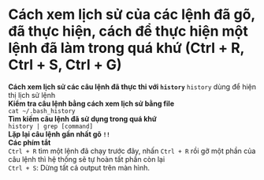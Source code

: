 # Cách xem lịch sử của các lệnh đã gõ, đã thực hiện, cách để thực hiện một lệnh đã làm trong quá khứ (Ctrl + R, Ctrl + S, Ctrl + G) 

**Cách xem lịch sử các câu lệnh đã thực thi với `history`** 
`history` dùng để hiện thị lịch sử lệnh     
**Kiểm tra câu lệnh bằng cách xem lịch sử bằng file**   
`cat ~/.bash_history`   
**Tìm kiếm câu lệnh đã sử dụng trong quá khứ**  
`history | grep [command]`  
**Lặp lại câu lệnh gần nhất gõ `!!`**  
**Các phím tắt**    
`Ctrl + R` tìm một lệnh đã chạy trước đây, nhấn `Ctrl + R` rồi gỡ một phần của câu lệnh thì hệ thống sẽ tự hoàn tất phần còn lại    
 `Ctrl + S`: Dừng tất cả output trên màn hình.      








